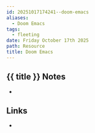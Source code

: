 ```yaml
---
id: 20251017174241--doom-emacs
aliases:
  - Doom Emacs
tags:
  - fleeting
date: Friday October 17th 2025
path: Resource
title: Doom Emacs
---
```


## {{ title }} Notes
- 

## Links
- 
